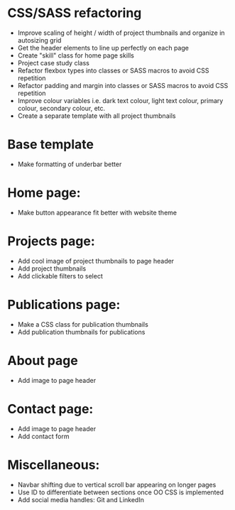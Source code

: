 # CSS/SASS refactoring
- Improve scaling of height / width of project thumbnails and organize in autosizing grid
- Get the header elements to line up perfectly on each page
- Create "skill" class for home page skills 
- Project case study class
- Refactor flexbox types into classes or SASS macros to avoid CSS repetition
- Refactor padding and margin into classes or SASS macros to avoid CSS repetition
- Improve colour variables i.e. dark text colour, light text colour, primary colour, secondary colour, etc.
- Create a separate template with all project thumbnails

# Base template
- Make formatting of underbar better

# Home page:
- Make button appearance fit better with website theme

# Projects page:
- Add cool image of project thumbnails to page header
- Add project thumbnails
- Add clickable filters to select 

# Publications page:
- Make a CSS class for publication thumbnails
- Add publication thumbnails for publications

# About page
- Add image to page header

# Contact page:
- Add image to page header
- Add contact form

# Miscellaneous: 
- Navbar shifting due to vertical scroll bar appearing on longer pages
- Use ID to differentiate between sections once OO CSS is
implemented
- Add social media handles: Git and LinkedIn